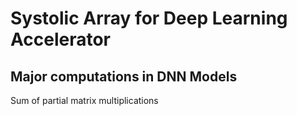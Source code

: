 <h1> Systolic Array for Deep Learning Accelerator </h1>
  <h2> Major computations in DNN Models </h2>
    Sum of partial matrix multiplications
